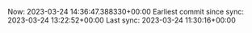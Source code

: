 Now: 2023-03-24 14:36:47.388330+00:00 Earliest commit since sync: 2023-03-24 13:22:52+00:00 Last sync: 2023-03-24 11:30:16+00:00
